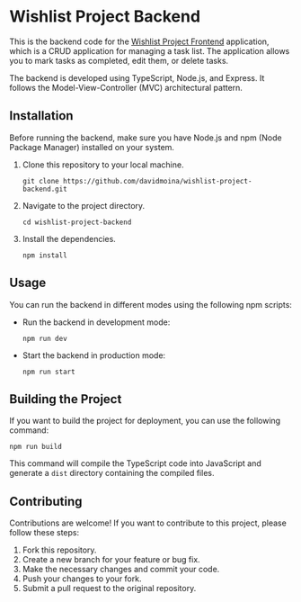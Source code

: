 # Wishlist Project Backend

This is the backend code for the [Wishlist Project Frontend](https://github.com/davidmoina/wishlist-project-frontend) application, which is a CRUD application for managing a task list. The application allows you to mark tasks as completed, edit them, or delete tasks.

The backend is developed using TypeScript, Node.js, and Express. It follows the Model-View-Controller (MVC) architectural pattern.

## Installation

Before running the backend, make sure you have Node.js and npm (Node Package Manager) installed on your system.

1. Clone this repository to your local machine.
   ```shell
   git clone https://github.com/davidmoina/wishlist-project-backend.git
   ```

2. Navigate to the project directory.
   ```shell
   cd wishlist-project-backend
   ```

3. Install the dependencies.
   ```shell
   npm install
   ```

## Usage

You can run the backend in different modes using the following npm scripts:

- Run the backend in development mode:
  ```shell
  npm run dev
  ```

- Start the backend in production mode:
  ```shell
  npm run start
  ```

## Building the Project

If you want to build the project for deployment, you can use the following command:

```shell
npm run build
```

This command will compile the TypeScript code into JavaScript and generate a `dist` directory containing the compiled files.

## Contributing

Contributions are welcome! If you want to contribute to this project, please follow these steps:

1. Fork this repository.
2. Create a new branch for your feature or bug fix.
3. Make the necessary changes and commit your code.
4. Push your changes to your fork.
5. Submit a pull request to the original repository.
